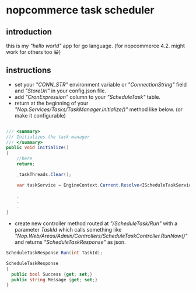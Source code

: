 # nopcommerce task scheduler
## introduction
this is my *"hello world"* app for go language. (for nopcommerce 4.2. might work for others too 😀)

## instructions
- set your *"CONN_STR"* environment variable or *"ConnectionString"* field and *"StoreUrl"* in your config.json file.
- add *"CronExpression"* column to your *"ScheduleTask"* table.
- return at the beginning of your *"Nop.Services/Tasks/TaskManager.Initialize()"* method like below. (or make it configurable)
```csharp

/// <summary>
/// Initializes the task manager
/// </summary>
public void Initialize()
{
    //here
    return;

    _taskThreads.Clear();

    var taskService = EngineContext.Current.Resolve<IScheduleTaskService>();
    
    .
    .
    .
}
```
- create new controller method routed at *"/ScheduleTask/Run"* with a parameter *TaskId* which calls something like *"Nop.Web/Areas/Admin/Controllers/ScheduleTaskController.RunNow()"* and returns *"ScheduleTaskResponse"* as json.

```csharp
ScheduleTaskResponse Run(int TaskId);
```
```csharp
ScheduleTaskResponse
{
  public bool Success {get; set;}
  public string Message {get; set;}
}
```
